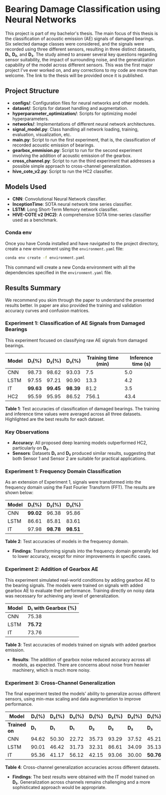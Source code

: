 # Bearing Damage Classification using Neural Networks

This project is part of my bachelor's thesis. The main focus of this thesis is the classification of acoustic emission (AE) signals of damaged bearings. Six selected damage classes were considered, and the signals were recorded using three different sensors, resulting in three distinct datasets, **D₁**, **D₂**, and **D₃**. The study aimed to answer several key questions regarding sensor suitability, the impact of surrounding noise, and the generalization capability of the model across different sensors. This was the first major project I've ever worked on, and any corrections to my code are more than welcome. The link to the thesis will be provided once it is published. 
## Project Structure

- **configs/**: Configuration files for neural networks and other models.
- **dataset/**: Scripts for dataset handling and augmentation.
- **hyperparameter_optimization/**: Scripts for optimizing model hyperparameters.
- **networks/**: Implementations of different neural network architectures.
- **signal_model.py**: Class handling all network loading, training, evaluation, visualization, etc.
- **main.py**: Script to run the first experiment, that is, the classification of recorded acoustic emission of bearings.
- **gearbox_emmision.py**: Script to run for the second experiment involving the addition of acoustic emission of the gearbox.
- **cross_channel.py**: Script to run the third experiment that addresses a possible simple approach to cross-channel generalization.
- **hive_cote_v2.py**: Script to run the HC2 classifier.

## Models Used

- **CNN**: Convolutional Neural Network classifier.
- **InceptionTime**: SOTA neural network time series classifier.
- **LSTM**: Long Short-Term Memory network classifier.
- **HIVE-COTE v2 (HC2)**: A comprehensive SOTA time-series classifier used as a benchmark.

### Conda env

Once you have Conda installed and have navigated to the project directory, create a new environment using the `environment.yaml` file:

```bash
conda env create -f environment.yaml
```

This command will create a new Conda environment with all the dependencies specified in the `environment.yaml` file.


## Results Summary

We recommend you skim through the paper to understand the presented results better. In paper are also provided the training and validation accuracy curves and confusion matrices. 

### Experiment 1: Classification of AE Signals from Damaged Bearings

This experiment focused on classifying raw AE signals from damaged bearings.

| Model | **D₁**(%) | **D₂**(%) | **D₃**(%) | Training time (min) | Inference time (s) |
|-------|-----------|-----------|-----------|---------------------|--------------------|
| CNN   | 98.73     | 98.62     | 93.03     | 7.5                 | 5.0                |
| LSTM  | 97.55     | 97.21     | 90.90     | 13.3                | 4.2                |
| IT    | **99.63** | **99.45** | **98.39** | 81.2                | 3.5                |
| HC2   | 95.59     | 95.95     | 86.52     | 756.1               | 43.4               |

**Table 1**: Test accuracies of classification of damaged bearings. The training and inference time values were averaged across all three datasets. Highlighted are the best results for each dataset.

### Key Observations

- **Accuracy**: All proposed deep learning models outperformed HC2, particularly on **D₃**.
- **Sensors**: Datasets **D₁** and **D₂** produced similar results, suggesting that both Sensor 1 and Sensor 2 are suitable for practical applications.

### Experiment 1: Frequency Domain Classification

As an extension of Experiment 1, signals were transformed into the frequency domain using the Fast Fourier Transform (FFT). The results are shown below:

| Model | **D₁**(%) | **D₂**(%) | **D₃**(%) |
|-------|-----------|-----------|-----------|
| CNN   | **99.02** | 96.38     | 95.86     |
| LSTM  | 86.61     | 85.81     | 83.61     |
| IT    | 97.98     | **98.78** | **98.51** |

**Table 2**: Test accuracies of models in the frequency domain.

- **Findings**: Transforming signals into the frequency domain generally led to lower accuracy, except for minor improvements in specific cases.

### Experiment 2: Addition of Gearbox AE

This experiment simulated real-world conditions by adding gearbox AE to the bearing signals. The models were trained on signals with added gearbox AE to evaluate their performance. Training directly on noisy data was necessary for achieving any level of generalization.

| Model | **D₁** with Gearbox (%) |
|-------|-------------------------|
| CNN   | 75.38                   |
| LSTM  | **75.72**               |
| IT    | 73.76                   |

**Table 3**: Test accuracies of models trained on signals with added gearbox emission.

- **Results**: The addition of gearbox noise reduced accuracy across all models, as expected. There are concerns about noise from heavier machinery, which is much more noisy. 

### Experiment 3: Cross-Channel Generalization

The final experiment tested the models' ability to generalize across different sensors, using min-max scaling and data augmentation to improve performance.

| Model         | **D₁**(%) | **D₂**(%) | **D₃**(%) | **D₁**(%) | **D₂**(%) | **D₃**(%) | **D₁**(%) | **D₂**(%) | **D₃**(%) |
|---------------|-----------|-----------|-----------|-----------|-----------|-----------|-----------|-----------|-----------|
| **Trained on** | **D₁** | **D₁** | **D₁** | **D₂** | **D₂** | **D₂** | **D₃** | **D₃** | **D₃** |
| CNN           | 94.62     | 50.30     | 22.72     | 35.73     | 93.29     | 37.52     | 45.21     | 38.93     | 88.05     |
| LSTM          | 90.01     | 46.42     | 31.73     | 32.31     | 86.61     | 34.09     | 35.13     | 41.03     | 82.32     |
| IT            | 95.36 | 41.17     | 56.12 | 42.15     | 93.06| 30.00     | **50.76** | **57.44** | **83.59 |

**Table 4**: Cross-channel generalization accuracies across different datasets.

- **Findings**: The best results were obtained with the IT model trained on **D₃**. Generalization across channels remains challenging and a more sophisticated approach would be appropriate.

